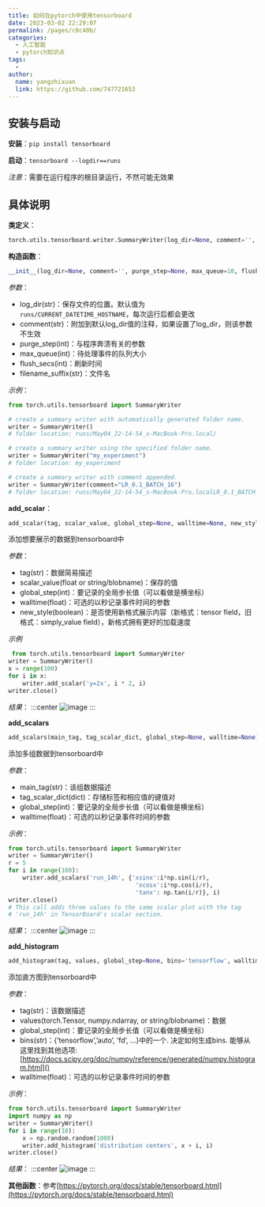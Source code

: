 ```yaml
---
title: 如何在pytorch中使用tensorboard
date: 2023-03-02 22:29:07
permalink: /pages/c0c40b/
categories:
  - 人工智能
  - pytorch知识点
tags:
  - 
author: 
  name: yangzhixuan
  link: https://github.com/747721653
---
```

## 安装与启动
**安装**：`pip install tensorboard`

**启动**：`tensorboard --logdir==runs`

*注意*：需要在运行程序的根目录运行，不然可能无效果

## 具体说明
**类定义**：
```python
torch.utils.tensorboard.writer.SummaryWriter(log_dir=None, comment='', purge_step=None, max_queue=10, flush_secs=120, filename_suffix='')
```
**构造函数**：
```python
__init__(log_dir=None, comment='', purge_step=None, max_queue=10, flush_secs=120, filename_suffix='')
```
_参数_：
* log_dir(str)：保存文件的位置。默认值为`runs/CURRENT_DATETIME_HOSTNAME`，每次运行后都会更改
* comment(str)：附加到默认log_dir值的注释，如果设置了log_dir，则该参数不生效
* purge_step(int)：与程序奔溃有关的参数
* max_queue(int)：待处理事件的队列大小
* flush_secs(int)：刷新时间
* filename_suffix(str)：文件名

_示例_：
```python
from torch.utils.tensorboard import SummaryWriter

# create a summary writer with automatically generated folder name.
writer = SummaryWriter()
# folder location: runs/May04_22-14-54_s-MacBook-Pro.local/

# create a summary writer using the specified folder name.
writer = SummaryWriter("my_experiment")
# folder location: my_experiment

# create a summary writer with comment appended.
writer = SummaryWriter(comment="LR_0.1_BATCH_16")
# folder location: runs/May04_22-14-54_s-MacBook-Pro.localLR_0.1_BATCH_16/
```

**add_scalar**：
```python
add_scalar(tag, scalar_value, global_step=None, walltime=None, new_style=False, double_precision=False)
```
添加想要展示的数据到tensorboard中

_参数_：
* tag(str)：数据简易描述
* scalar_value(float or string/blobname)：保存的值
* global_step(int)：要记录的全局步长值（可以看做是横坐标）
* walltime(float)：可选的以秒记录事件时间的参数
* new_style(boolean)：是否使用新格式展示内容（新格式：tensor field，旧格式：simply_value field），新格式拥有更好的加载速度

_示例_
```python
 from torch.utils.tensorboard import SummaryWriter
writer = SummaryWriter()
x = range(100)
for i in x:
    writer.add_scalar('y=2x', i * 2, i)
writer.close()
```
_结果_：
:::center
![image](https://cdn.statically.io/gh/747721653/picx-images-hosting@master/pytorch/image.4w0o13czm9s0.jpg)
:::

**add_scalars**
```python
add_scalars(main_tag, tag_scalar_dict, global_step=None, walltime=None)
```
添加多组数据到tensorboard中

_参数_：
* main_tag(str)：该组数据描述
* tag_scalar_dict(dict)：存储标签和相应值的键值对
* global_step(int)：要记录的全局步长值（可以看做是横坐标）
* walltime(float)：可选的以秒记录事件时间的参数

_示例_：
```python
from torch.utils.tensorboard import SummaryWriter
writer = SummaryWriter()
r = 5
for i in range(100):
    writer.add_scalars('run_14h', {'xsinx':i*np.sin(i/r),
                                    'xcosx':i*np.cos(i/r),
                                    'tanx': np.tan(i/r)}, i)
writer.close()
# This call adds three values to the same scalar plot with the tag
# 'run_14h' in TensorBoard's scalar section.
```
_结果_：
:::center
![image](https://cdn.statically.io/gh/747721653/picx-images-hosting@master/pytorch/image.6ma04pqbd640.jpg)
:::

**add_histogram**
```python
add_histogram(tag, values, global_step=None, bins='tensorflow', walltime=None, max_bins=None)
```
添加直方图到tensorboard中

_参数_：
* tag(str)：该数据描述
* values(torch.Tensor, numpy.ndarray, or string/blobname)：数据
* global_step(int)：要记录的全局步长值（可以看做是横坐标）
* bins(str)：{‘tensorflow’,’auto’, ‘fd’, …}中的一个. 决定如何生成bins. 能够从这里找到其他选项: [https://docs.scipy.org/doc/numpy/reference/generated/numpy.histogram.html]()
* walltime(float)：可选的以秒记录事件时间的参数

_示例_：
```python
from torch.utils.tensorboard import SummaryWriter
import numpy as np
writer = SummaryWriter()
for i in range(10):
    x = np.random.random(1000)
    writer.add_histogram('distribution centers', x + i, i)
writer.close()
```
_结果_：
:::center
![image](https://cdn.statically.io/gh/747721653/picx-images-hosting@master/pytorch/image.6lu1w006qnk0.jpg)
:::

**其他函数**：参考[https://pytorch.org/docs/stable/tensorboard.html](https://pytorch.org/docs/stable/tensorboard.html)
